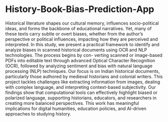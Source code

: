# History-Book-Bias-Prediction-App
Historical literature shapes our 
cultural memory, influences socio-political ideas, and 
forms the backbone of educational narratives. Yet, 
many of these texts carry subtle or overt biases, 
whether from the author’s perspective or political 
influences, impacting how they are perceived and 
interpreted. In this study, we present a practical 
framework to identify and analyze biases in scanned 
historical documents using OCR and NLP 
technologies. The process begins by con- verting 
scanned or image-based PDFs into editable text 
through advanced Optical Character Recognition 
(OCR), followed by analyzing sentiment and bias with 
natural language processing (NLP) techniques. Our 
focus is on Indian historical documents, particularly 
those authored by medieval historians and colonial 
writers. This project tackles challenges like extracting 
information from images, dealing with complex 
language, and interpreting context-based subjectivity. 
Our findings show that computational tools can 
effectively highlight biased or polarized language, 
supporting historians, educators, and researchers in 
creating more balanced perspectives. This work has 
meaningful implications for digital humanities, 
education policies, and AI-driven approaches to 
studying history. 
